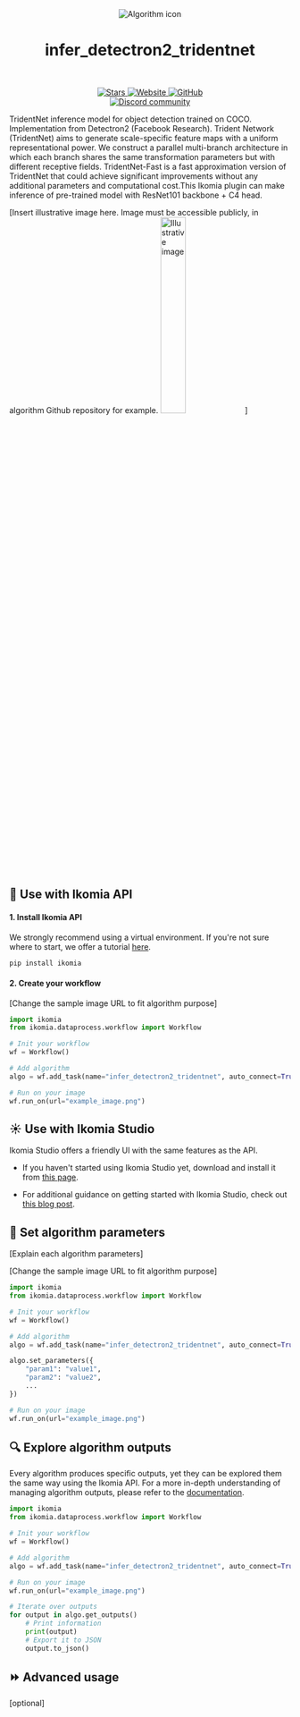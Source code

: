 <div align="center">
  <img src="https://raw.githubusercontent.com/Ikomia-hub/infer_detectron2_tridentnet/main/icons/detectron2.png" alt="Algorithm icon">
  <h1 align="center">infer_detectron2_tridentnet</h1>
</div>
<br />
<p align="center">
    <a href="https://github.com/Ikomia-hub/infer_detectron2_tridentnet">
        <img alt="Stars" src="https://img.shields.io/github/stars/Ikomia-hub/infer_detectron2_tridentnet">
    </a>
    <a href="https://app.ikomia.ai/hub/">
        <img alt="Website" src="https://img.shields.io/website/http/app.ikomia.ai/en.svg?down_color=red&down_message=offline&up_message=online">
    </a>
    <a href="https://github.com/Ikomia-hub/infer_detectron2_tridentnet/blob/main/LICENSE.md">
        <img alt="GitHub" src="https://img.shields.io/github/license/Ikomia-hub/infer_detectron2_tridentnet.svg?color=blue">
    </a>    
    <br>
    <a href="https://discord.com/invite/82Tnw9UGGc">
        <img alt="Discord community" src="https://img.shields.io/badge/Discord-white?style=social&logo=discord">
    </a> 
</p>

TridentNet inference model for object detection trained on COCO. Implementation from Detectron2 (Facebook Research). Trident Network (TridentNet) aims to generate scale-specific feature maps with a uniform representational power. We construct a parallel multi-branch architecture in which each branch shares the same transformation parameters but with different receptive fields. TridentNet-Fast is a fast approximation version of TridentNet that could achieve significant improvements without any additional parameters and computational cost.This Ikomia plugin can make inference of pre-trained model with ResNet101 backbone + C4 head.

[Insert illustrative image here. Image must be accessible publicly, in algorithm Github repository for example.
<img src="images/illustration.png"  alt="Illustrative image" width="30%" height="30%">]

## :rocket: Use with Ikomia API

#### 1. Install Ikomia API

We strongly recommend using a virtual environment. If you're not sure where to start, we offer a tutorial [here](https://www.ikomia.ai/blog/a-step-by-step-guide-to-creating-virtual-environments-in-python).

```sh
pip install ikomia
```

#### 2. Create your workflow

[Change the sample image URL to fit algorithm purpose]

```python
import ikomia
from ikomia.dataprocess.workflow import Workflow

# Init your workflow
wf = Workflow()

# Add algorithm
algo = wf.add_task(name="infer_detectron2_tridentnet", auto_connect=True)

# Run on your image  
wf.run_on(url="example_image.png")
```

## :sunny: Use with Ikomia Studio

Ikomia Studio offers a friendly UI with the same features as the API.

- If you haven't started using Ikomia Studio yet, download and install it from [this page](https://www.ikomia.ai/studio).

- For additional guidance on getting started with Ikomia Studio, check out [this blog post](https://www.ikomia.ai/blog/how-to-get-started-with-ikomia-studio).

## :pencil: Set algorithm parameters

[Explain each algorithm parameters]

[Change the sample image URL to fit algorithm purpose]

```python
import ikomia
from ikomia.dataprocess.workflow import Workflow

# Init your workflow
wf = Workflow()

# Add algorithm
algo = wf.add_task(name="infer_detectron2_tridentnet", auto_connect=True)

algo.set_parameters({
    "param1": "value1",
    "param2": "value2",
    ...
})

# Run on your image  
wf.run_on(url="example_image.png")

```

## :mag: Explore algorithm outputs

Every algorithm produces specific outputs, yet they can be explored them the same way using the Ikomia API. For a more in-depth understanding of managing algorithm outputs, please refer to the [documentation](https://ikomia-dev.github.io/python-api-documentation/advanced_guide/IO_management.html).

```python
import ikomia
from ikomia.dataprocess.workflow import Workflow

# Init your workflow
wf = Workflow()

# Add algorithm
algo = wf.add_task(name="infer_detectron2_tridentnet", auto_connect=True)

# Run on your image  
wf.run_on(url="example_image.png")

# Iterate over outputs
for output in algo.get_outputs()
    # Print information
    print(output)
    # Export it to JSON
    output.to_json()
```

## :fast_forward: Advanced usage 

[optional]
